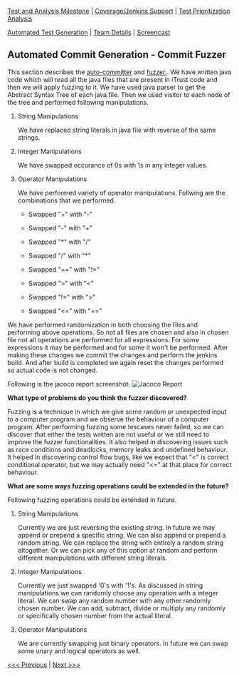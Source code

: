 [Test and Analysis Milestone](../README.md) | [Coverage/Jenkins Support](/reports/Coverage.md) | [Test Prioritization Analysis](/reports/TestPrioritization.md)

[Automated Test Generation](/reports/TestGeneration.md) | [Team Details](/reports/Team.md) | [Screencast](/reports/Screencast.md)

Automated Commit Generation - Commit Fuzzer
----------------------------------

This section describes the [auto-committer](/fuzzer/src/main/java/com/autocommiter/AutoCommitter.java) and [fuzzer.](/fuzzer/src/main/java/com/fuzzer/Fuzzer.java). We have written java code which will read all the java files that are present in iTrust code and then we will apply fuzzing to it. We have used java parser to get the Abstract Syntax Tree of each java file. Then we used visitor to each node of the tree and performed following manipulations.

1. String Manipulations

    We have replaced string literals in java file with reverse of the same strings.

2. Integer Manipulations

    We have swapped occurance of 0s with 1s in any integer values.

3. Operator Manipulations

    We have performed variety of operator manipulations. Follwing are the combinations that we performed.

    - Swapped "+" with "-"

    - Swapped "-" with "+"

    - Swapped "*" with "/"

    - Swapped "/" with "*"

    - Swapped "==" with "!="

    - Swapped ">" with "<"

    - Swapped "!=" with ">"

    - Swapped "<=" with "=="

We have performed randomization in both choosing the files and performing above operations. So not all files are chosen and also in chosen file not all operations are performed for all expressions. For some expressions it may be performed and for some it won't be performed. After making these changes we commit the changes and perform the jenkins build. And after build is completed we again reset the changes performed so actual code is not changed. 

Following is the jacoco report screenshot.
![Jacoco Report](/reports/screenshots/jacoco_report.jpeg?raw=true "Jacoco Report")

**What type of problems do you think the fuzzer discovered?**

Fuzzing is a technique in which we give some random or unexpected input to a computer program and we observe the behaviour of a computer program. After performing fuzzing some tescases never failed, so we can discover that either the tests written are not useful or we still need to improve the fuzzer functionalities. It also helped in discovering issues such as race conditions and deadlocks, memory leaks and undefined behaviour. It helped in discovering control flow bugs, like we expect that "<" is correct conditional operator, but we may actually need "<=" at that place for correct behaviour.

**What are some ways fuzzing operations could be extended in the future?**

Following fuzzing operations could be extended in future.

1. String Manipulations

    Currently we are just reversing the existing string. In future we may append or prepend a specific string. We can also append or prepend a random string. We can replace the string with entirely a random string altogather. Or we can pick any of this option at random and perform different manipulations with different string literals.

2. Integer Manipulations

    Currently we just swapped '0's with '1's. As discussed in string manipulations we can randomly choose any operation with a integer literal. We can swap any random number with any other randomly chosen number. We can add, subtract, divide or multiply any randomly or specifically chosen number from the actual literal.

3. Operator Manipulations

    We are currently swapping just binary operators. In future we can swap some unary and logical operators as well.

[<<< Previous](/reports/Coverage.md) | [Next >>>](/reports/TestPrioritization.md)